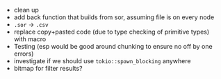 - clean up
- add back function that builds from sor, assuming file is on every node
- `.sor` -> `.csv`
- replace copy+pasted code (due to type checking of primitive types) with macro
- Testing (esp would be good around chunking to ensure no off by one errors)
- investigate if we should use `tokio::spawn_blocking` anywhere
- bitmap for filter results?

